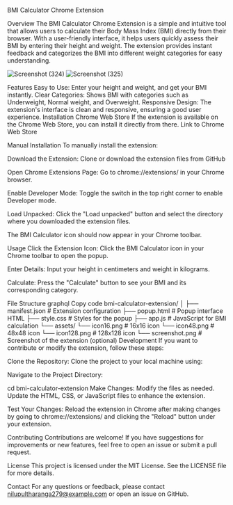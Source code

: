 BMI Calculator Chrome Extension

Overview
The BMI Calculator Chrome Extension is a simple and intuitive tool that allows users to calculate their Body Mass Index (BMI) directly from their browser. With a user-friendly interface, it helps users quickly assess their BMI by entering their height and weight. The extension provides instant feedback and categorizes the BMI into different weight categories for easy understanding.

![Screenshot (324)](https://github.com/nilupultharanga/BMI-Calculator-Chrome-Extension/assets/88283925/ed867dc4-a3e7-4159-b10e-ca567b03757b)
![Screenshot (325)](https://github.com/nilupultharanga/BMI-Calculator-Chrome-Extension/assets/88283925/6f253d7d-f606-4332-9490-6487b2917fbd)



Features
Easy to Use: Enter your height and weight, and get your BMI instantly.
Clear Categories: Shows BMI with categories such as Underweight, Normal weight, and Overweight.
Responsive Design: The extension's interface is clean and responsive, ensuring a good user experience.
Installation
Chrome Web Store
If the extension is available on the Chrome Web Store, you can install it directly from there. Link to Chrome Web Store <!-- Update this with the actual link when available -->

Manual Installation
To manually install the extension:

Download the Extension: Clone or download the extension files from GitHub <!-- Update  repository URL -->


Open Chrome Extensions Page: Go to chrome://extensions/ in your Chrome browser.

Enable Developer Mode: Toggle the switch in the top right corner to enable Developer mode.

Load Unpacked: Click the "Load unpacked" button and select the directory where you downloaded the extension files.

The BMI Calculator icon should now appear in your Chrome toolbar.

Usage
Click the Extension Icon: Click the BMI Calculator icon in your Chrome toolbar to open the popup.

Enter Details: Input your height in centimeters and weight in kilograms.

Calculate: Press the "Calculate" button to see your BMI and its corresponding category.

File Structure
graphql
Copy code
bmi-calculator-extension/
│
├── manifest.json          # Extension configuration
├── popup.html             # Popup interface HTML
├── style.css              # Styles for the popup
├── app.js                 # JavaScript for BMI calculation
└── assets/
    └── icon16.png         # 16x16 icon
    └── icon48.png         # 48x48 icon
    └── icon128.png        # 128x128 icon
    └── screenshot.png     # Screenshot of the extension (optional)
Development
If you want to contribute or modify the extension, follow these steps:

Clone the Repository: Clone the project to your local machine using:


Navigate to the Project Directory:


cd bmi-calculator-extension
Make Changes: Modify the files as needed. Update the HTML, CSS, or JavaScript files to enhance the extension.

Test Your Changes: Reload the extension in Chrome after making changes by going to chrome://extensions/ and clicking the "Reload" button under your extension.

Contributing
Contributions are welcome! If you have suggestions for improvements or new features, feel free to open an issue or submit a pull request.

License
This project is licensed under the MIT License. See the LICENSE file for more details.

Contact
For any questions or feedback, please contact nilupultharanga279@example.com or open an issue on GitHub.
